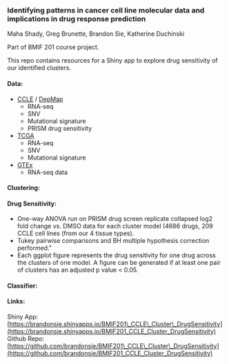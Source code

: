 
### Identifying patterns in cancer cell line molecular data and implications in drug response prediction
Maha Shady, Greg Brunette, Brandon Sie, Katherine Duchinski

Part of BMIF 201 course project. 

This repo contains resources for a Shiny app to explore drug sensitivity of our identified clusters. 

#### Data:  

* [CCLE](https://portals.broadinstitute.org/ccle) / [DepMap](https://depmap.org/portal/prism/)  
	* RNA-seq   
	* SNV  
	* Mutational signature
	* PRISM drug sensitivity
* [TCGA](https://www.cancer.gov/about-nci/organization/ccg/research/structural-genomics/tcga)  
	* RNA-seq
	* SNV
	* Mutational signature
* [GTEx](https://gtexportal.org/home/datasets)
	* RNA-seq data

#### Clustering: 

#### Drug Sensitivity:

* One-way ANOVA run on PRISM drug screen replicate collapsed log2 fold change vs. DMSO data for each cluster model (4686 drugs, 209 CCLE cell lines (from our 4 tissue types).
* Tukey pairwise comparisons and BH multiple hypothesis correction performed."
* Each ggplot figure represents the drug sensitivity for one drug across the clusters of one model. A figure can be generated if at least one pair of clusters has an adjusted p value < 0.05.

#### Classifier:


#### Links: 

Shiny App: [https://brandonsie.shinyapps.io/BMIF201\_CCLE\_Cluster\_DrugSensitivity](https://brandonsie.shinyapps.io/BMIF201_CCLE_Cluster_DrugSensitivity)  
Github Repo: [https://github.com/brandonsie/BMIF201\_CCLE\_Cluster\_DrugSensitivity](https://github.com/brandonsie/BMIF201_CCLE_Cluster_DrugSensitivity)